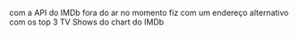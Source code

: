 com a API do IMDb fora do ar no momento fiz com um endereço alternativo com os top 3 TV Shows do chart do IMDb
